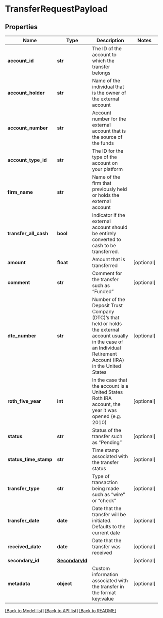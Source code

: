 # TransferRequestPayload

## Properties
Name | Type | Description | Notes
------------ | ------------- | ------------- | -------------
**account_id** | **str** | The ID of the account to which the transfer belongs | 
**account_holder** | **str** | Name of the individual that is the owner of the external account | 
**account_number** | **str** | Account number for the external account that is the source of the funds | 
**account_type_id** | **str** | The ID for the type of the account on your platform | 
**firm_name** | **str** | Name of the firm that previously held or holds the external account | 
**transfer_all_cash** | **bool** | Indicator if the external account should be entirely converted to cash to be transferred. | 
**amount** | **float** | Amount that is transferred | [optional] 
**comment** | **str** | Comment for the transfer such as “Funded” | [optional] 
**dtc_number** | **str** | Number of the Deposit Trust Company (DTC)’s that held or holds the external account usually in the case of an Individual Retirement Account (IRA) in the United States | [optional] 
**roth_five_year** | **int** | In the case that the account is a United States Roth IRA account, the year it was opened (e.g. 2010) | [optional] 
**status** | **str** | Status of the transfer such as “Pending” | [optional] 
**status_time_stamp** | **str** | Time stamp associated with the transfer status | [optional] 
**transfer_type** | **str** | Type of transaction being made such as “wire” or “check” | [optional] 
**transfer_date** | **date** | Date that the transfer will be initiated. Defaults to the current date | [optional] 
**received_date** | **date** | Date that the transfer was received | [optional] 
**secondary_id** | [**SecondaryId**](SecondaryId.md) |  | [optional] 
**metadata** | **object** | Custom information associated with the transfer in the format key:value | [optional] 

[[Back to Model list]](../README.md#documentation-for-models) [[Back to API list]](../README.md#documentation-for-api-endpoints) [[Back to README]](../README.md)


